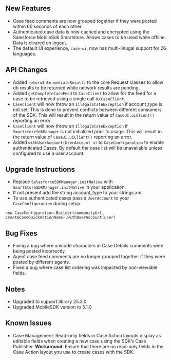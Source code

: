 ## New Features

- Case feed comments are now grouped together if they were posted within 60 seconds of each other
- Authenticated case data is now cached and encrypted using the Salesforce MobileSdk Smartstore. Allows cases to be used while offline. Data is cleared on logout.
- The default UI experience, `case-ui`, now has multi-linugal support for 26 languages.

## API Changes
- Added `returnIntermediateResults` to the core Request classes to allow db results to be returned while network results are pending.
- Added `getCompleteCaseFeed` to `CaseClient` to allow for the feed for a case to be retrieved using a single call to `CaseClient`.
- `CaseClient` will now throw an `IllegalStateException` if account_type is not set. This is done to prevent conflicts between different consumers of the SDK.
 This will result in the return value of `CaseUI.uiClient()` reporting an error. 
- `CaseClient` will now throw an `IllegalStateException` if `SmartstoreSdkManager` is not initialized prior to usage.
This will result in the return value of `CaseUI.uiClient()` reporting an error.
- Added `withUserAccount(UserAccount u)` to `CaseConfiguration` to enable authenticated Cases. By default the case list will be unavailable unless configured to use a user account.

## Upgrade Instructions
- Replace `SalesforceSDKManager.initNative` with `SmartStoreSDKManager.initNative` in your application.
- If not present add the string account_type to your strings.xml
- To use authenticated cases pass a `UserAccount` to your `CaseConfiguration` during setup.
 ```
 new CaseConfiguration.Builder(communityUrl, createCaseQuickActionName).withUserAccount(user)
 ```

## Bug Fixes

- Fixing a bug where unicode characters in Case Details comments were being posted incorrectly.
- Agent case feed comments are no longer grouped together if they were posted by different agents.
- Fixed a bug where case list ordering was impacted by non-viewable fields.

## Notes
- Upgraded to support library 25.3.0. 
- Upgraded MobileSDK version to 5.1.0

## Known Issues
- Case Management: Read-only fields in Case Action layouts display as editable fields when creating a new case using the SDK’s Case Publisher. **Workaround**: Ensure that there are no read-only fields in the Case Action layout you use to create cases with the SDK.